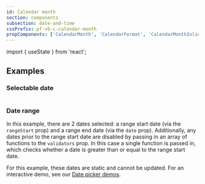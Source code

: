 ```yaml
---
id: Calendar month
section: components
subsection: date-and-time
cssPrefix: pf-v6-c-calendar-month
propComponents: ['CalendarMonth', 'CalendarFormat', 'CalendarMonthInlineProps']
---
```

import { useState } from 'react';

## Examples

### Selectable date

```ts file="./CalendarMonthSelectableDate.tsx"

```

### Date range

In this example, there are 2 dates selected: a range start date (via the `rangeStart` prop) and a range end date (via the `date` prop). Additionally, any dates prior to the range start date are disabled by passing in an array of functions to the `validators` prop. In this case a single function is passed in, which checks whether a date is greater than or equal to the range start date.

For this example, these dates are static and cannot be updated. For an interactive demo, see our [Date picker demos](/components/date-and-time/date-picker/react-demos).

```ts file="./CalendarMonthDateRange.tsx"

```
